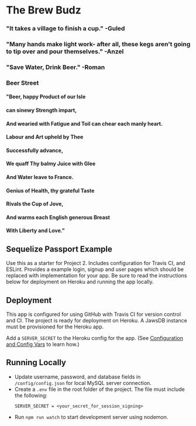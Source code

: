 # The Brew Budz
### "It takes a village to finish a cup." -Guled
### "Many hands make light work- after all, these kegs aren't going to tip over and pour themselves." -Anzel 
### "Save Water, Drink Beer." -Roman
### Beer Street 
#### "Beer, happy Product of our Isle 
#### can sinewy Strength impart, 
#### And wearied with Fatigue and Toil can chear each manly heart.
#### Labour and Art upheld by Thee 
#### Successfully advance, 
#### We quaff Thy balmy Juice with Glee
#### And Water leave to France.
#### Genius of Health, thy grateful Taste
#### Rivals the Cup of Jove, 
#### And warms each English generous Breast
#### With Liberty and Love."

## Sequelize Passport Example

Use this as a starter for Project 2. Includes configuration for Travis CI, and ESLint. Provides a example login, signup and user pages which should be replaced with implementation for your app. Be sure to read the instructions below for deployment on Heroku and running the app locally.

## Deployment

This app is configured for using GitHub with Travis CI for version control and CI. The project is ready for deployment on Heroku. A JawsDB instance must be provisioned for the Heroku app.

Add a `SERVER_SECRET` to the Heroku config for the app. (See [Configuration and Config Vars](https://devcenter.heroku.com/articles/config-vars) to learn how.)

## Running Locally

- Update username, password, and database fields in `/config/config.json` for local MySQL server connection.
- Create a `.env` file in the root folder of the project. The file must include the following:
  ```
  SERVER_SECRET = <your_secret_for_session_signing>
  ```
- Run `npm run watch` to start development server using nodemon.
